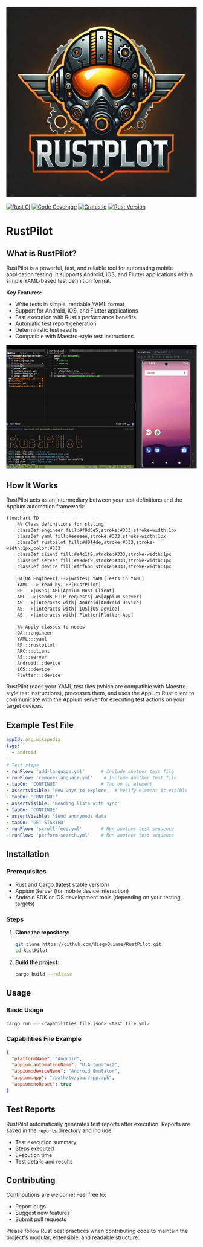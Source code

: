 ![RustPilotLogo](./assets/RustPilotLogo.png)

[![Rust CI](https://github.com/diegoQuinas/RustPilot/actions/workflows/rust-ci.yml/badge.svg)](https://github.com/diegoQuinas/RustPilot/actions/workflows/rust-ci.yml)
[![Code Coverage](https://codecov.io/gh/diegoQuinas/RustPilot/branch/main/graph/badge.svg)](https://codecov.io/gh/diegoQuinas/RustPilot)
[![Crates.io](https://img.shields.io/crates/v/rustpilot.svg)](https://crates.io/crates/rustpilot)
[![Rust Version](https://img.shields.io/badge/rust-stable-brightgreen.svg)](https://www.rust-lang.org)

# RustPilot

## What is RustPilot?

RustPilot is a powerful, fast, and reliable tool for automating mobile application testing. It supports Android, iOS, and Flutter applications with a simple YAML-based test definition format.

**Key Features:**
- Write tests in simple, readable YAML format
- Support for Android, iOS, and Flutter applications
- Fast execution with Rust's performance benefits
- Automatic test report generation
- Deterministic test results
- Compatible with Maestro-style test instructions

![gif](./assets/Showreel.gif)

## How It Works

RustPilot acts as an intermediary between your test definitions and the Appium automation framework:

```mermaid
flowchart TD
    %% Class definitions for styling
    classDef engineer fill:#f9d5e5,stroke:#333,stroke-width:1px
    classDef yaml fill:#eeeeee,stroke:#333,stroke-width:1px
    classDef rustpilot fill:#d0f4de,stroke:#333,stroke-width:1px,color:#333
    classDef client fill:#e4c1f9,stroke:#333,stroke-width:1px
    classDef server fill:#a9def9,stroke:#333,stroke-width:1px
    classDef device fill:#fcf6bd,stroke:#333,stroke-width:1px
    
    QA[QA Engineer] -->|writes| YAML[Tests in YAML]
    YAML -->|read by| RP[RustPilot]
    RP -->|uses| ARC[Appium Rust Client]
    ARC -->|sends HTTP requests| AS[Appium Server]
    AS -->|interacts with| Android[Android Device]
    AS -->|interacts with| iOS[iOS Device]
    AS -->|interacts with| Flutter[Flutter App]
    
    %% Apply classes to nodes
    QA:::engineer
    YAML:::yaml
    RP:::rustpilot
    ARC:::client
    AS:::server
    Android:::device
    iOS:::device
    Flutter:::device
```

RustPilot reads your YAML test files (which are compatible with Maestro-style test instructions), processes them, and uses the Appium Rust client to communicate with the Appium server for executing test actions on your target devices.

## Example Test File

```yaml
appId: org.wikipedia
tags:
  - android
---
# Test steps
- runFlow: 'add-language.yml'      # Include another test file
- runFlow: 'remove-language.yml'    # Include another test file
- tapOn: 'CONTINUE'                # Tap on an element
- assertVisible: 'New ways to explore'  # Verify element is visible
- tapOn: 'CONTINUE'
- assertVisible: 'Reading lists with sync'
- tapOn: 'CONTINUE'
- assertVisible: 'Send anonymous data'
- tapOn: 'GET STARTED'
- runFlow: 'scroll-feed.yml'       # Run another test sequence
- runFlow: 'perform-search.yml'    # Run another test sequence
```

## Installation

### Prerequisites
- Rust and Cargo (latest stable version)
- Appium Server (for mobile device interaction)
- Android SDK or iOS development tools (depending on your testing targets)

### Steps

1. **Clone the repository:**
   ```bash
   git clone https://github.com/diegoQuinas/RustPilot.git
   cd RustPilot
   ```

2. **Build the project:**
   ```bash
   cargo build --release
   ```

## Usage

### Basic Usage

```bash
cargo run -- <capabilities_file.json> <test_file.yml>
```

### Capabilities File Example

```json
{
  "platformName": "Android",
  "appium:automationName": "UiAutomator2",
  "appium:deviceName": "Android Emulator",
  "appium:app": "/path/to/your/app.apk",
  "appium:noReset": true
}
```

## Test Reports

RustPilot automatically generates test reports after execution. Reports are saved in the `reports` directory and include:
- Test execution summary
- Steps executed
- Execution time
- Test details and results

## Contributing

Contributions are welcome! Feel free to:
- Report bugs
- Suggest new features
- Submit pull requests

Please follow Rust best practices when contributing code to maintain the project's modular, extensible, and readable structure.
